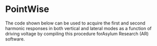# PointWise
The code shown below can be used to acquire the first and second harmonic responses in both vertical and lateral modes as a function of driving voltage by compiling this procedure forAsylum Research (AR) software.
